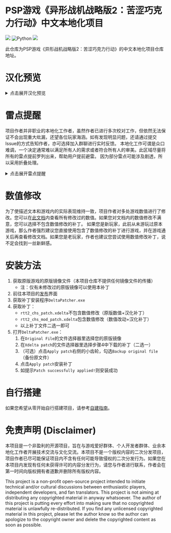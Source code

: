 # PSP游戏《异形战机战略版2：苦涩巧克力行动》中文本地化项目

[![][black-shield]][black]
![Python](https://img.shields.io/badge/python-3670A0?style=for-the-badge&logo=python&logoColor=ffdd54)
[![][black-shield2]][black2]

[black]: https://img.shields.io/badge/License-MIT-black.svg?style=for-the-badge&labelColor=gray
[black-shield]: https://img.shields.io/badge/License-MIT-black.svg?style=for-the-badge&labelColor=gray
[black2]: https://im.qq.com
[black-shield2]: https://img.shields.io/badge/QQ_GROUP-726729364-black.svg?style=for-the-badge&labelColor=gray

此仓库为PSP游戏《异形战机战略版2：苦涩巧克力行动》的中文本地化项目仓库地址。

# 汉化预览

<details>
    <summary>点击展开汉化预览</summary>

![菜单](readme/menu.png "主菜单")

![op](readme/op.png "开场动画")

![部署](readme/deploy.png "部署")

![战斗](readme/fight.png "战斗")

![科技树](readme/techTree.png "科技树")

![副官](readme/assist.png "副官")

![日志](readme/diary.png "日志")

</details>

# 雷点提醒
项目作者并非职业的本地化工作者，虽然作者已进行多次校对工作，但依然无法保证不会出现重大纰漏，还望各位玩家海涵。如有发现明显问题，还请通过提交Issue的方式告知作者，亦可选择加入群聊进行实时反馈。
本地化工作可谓是众口难调，一个决定通常难以满足所有人的需求或者符合所有人的审美。此区域尽量将所有的雷点提前罗列出来，帮助用户提前避雷。
因为部分雷点可能涉及剧透，所以采用折叠处理。
<details>
    <summary>点击展开雷点提醒</summary>

1) 本项目修改了大量的贴图素材，如主菜单的“MAIN MENU”图标、各种各样的数字、和原版按钮不一致的字体、等等（[汉化预览](#汉化预览)区域内有部分素材预览）；
2) 本项目的翻译含有相当数量的艺术加工。为了使行文更有逻辑、更加流畅、更符合实际表现，可能会有部分文本和原文的表述不完全一致；
3) 为了提升文本的丰富性，相当数量的重复文本（比如决战兵器系列的波动冲击锥）或者译者认为“无趣”的地方（如决战舰首炮的描述）被改写；
4) 游戏本体内含有大量的文字描述和实际表现不一致的情况，亦或者前文和后文不一致的情况。本项目尽可能地对每一处不一致的地方进行了矫正（注：是否进行数值修改可由用户自行选择，详情请查看[数值修改](#数值修改)区域），但也因此无法保证“原汁原味”；
5) 部分关键字的字体颜色被更改，比原版文本的关键字高亮更为丰富；
6) 本项目内存在部分整活性质的文本，这部分文本在玩家使用金手指修改游戏内存时可能会被调出。

</details>

# 数值修改
为了使描述文本和游戏内的实际表现维持一致，项目作者对多处游戏数值进行了修改。您可以在[此文档](STATSMOD.md)内查看所有修改过的数值。如果您对文档内的数值修改不满意，您可以选择不包含数值修改的补丁。
如果您是新玩家，此前从未游玩过原本游戏，那么作者强烈建议您直接使用包含了数值修改的补丁进行游戏，并在游戏通关后再查看修改文档。如果您是老玩家，作者也建议您尝试使用数值修改补丁，说不定会找到一丝新鲜感。



# 安装方法
1) 获取原版游戏的原版镜像文件（本项目仓库不提供任何镜像文件的传播）
   - 注：仅有未修改过的原版镜像可以使用本补丁
2) 前往本项目的[发布](https://github.com/hiroshi-ya/RTT2_CHS_Localization/releases)界面
3) 获取补丁安装程序`DeltaPatcher.exe`
4) 获取补丁：
   - `rtt2_chs_patch.xdelta`不包含数值修改（原版数值+汉化补丁）
   - `rtt2_chs_mod_patch.xdelta`包含数值修改（数值改动+汉化补丁）
   - 以上补丁文件二选一即可
5) 打开`DeltaPatcher.exe`：
   1) 在`Original File`的文件选择器里选择您的原版镜像
   2) 在`Xdelta patch`的文件选择器里选择步骤4中下载的补丁（二选一）
   3) （可选）点击`Apply patch`右侧的小齿轮，勾选`Backup original file`（备份原文件）
   4) 点击`Apply patch`安装补丁
   5) 如提示`Patch successfully applied!`则安装成功

# 自行搭建
如果您希望从零开始自行搭建项目，请参考[自建指南](BUILD.md)。

# 免责声明 (Disclaimer)

本项目是一个非盈利的开源项目，旨在与游戏爱好群体、个人开发者群体、业余本地化工作者开展技术交流与文化交流。本项目不是一个版权内容的二次分发项目，项目作者已尽可能保证项目内不含有任何可能导致侵权的二次分发行为。如果您在本项目内发现有任何未获得许可的内容分发行为，请您与作者进行联系，作者会在第一时间向版权拥有者道歉并删除所有版权内容。

This project is a non-profit open-source project intended to initiate technical and/or cultural discussions between enthusiastic players, independent developers, and fan translators. This project is not aiming at distributing any copyrighted material in anyway whatsoever. The author of this project is putting every effort into making sure that no copyrighted material is unlawfully re-distributed. If you find any unlicensed copyrighted material in this project, please let the author know so the author can apologize to the copyright owner and delete the copyrighted content as soon as possible.